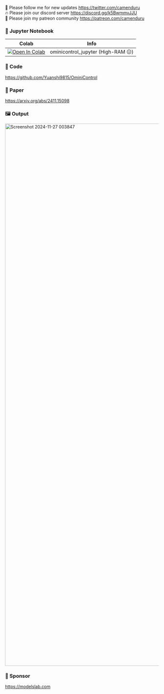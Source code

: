🐣 Please follow me for new updates https://twitter.com/camenduru <br />
🔥 Please join our discord server https://discord.gg/k5BwmmvJJU <br />
🥳 Please join my patreon community https://patreon.com/camenduru <br />

### 🍊 Jupyter Notebook

| Colab | Info
| --- | --- |
[![Open In Colab](https://colab.research.google.com/assets/colab-badge.svg)](https://colab.research.google.com/github/camenduru/ominicontrol-jupyter/blob/main/ominicontrol_jupyter.ipynb) | ominicontrol_jupyter (High-RAM 😑)

### 🧬 Code
https://github.com/Yuanshi9815/OminiControl

### 📄 Paper
https://arxiv.org/abs/2411.15098

### 🖼 Output
<img width="1769" alt="Screenshot 2024-11-27 003847" src="https://github.com/user-attachments/assets/8a475ae0-e205-423f-a635-19de2e11909e">

### 🏢 Sponsor
https://modelslab.com
